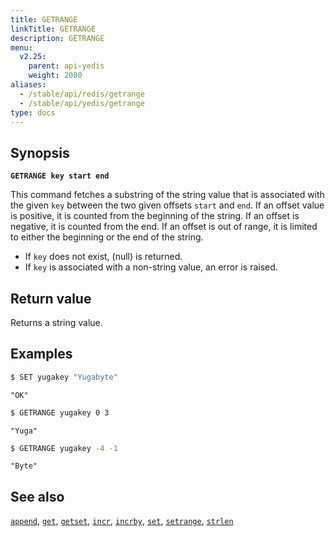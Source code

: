 ```yaml
---
title: GETRANGE
linkTitle: GETRANGE
description: GETRANGE
menu:
  v2.25:
    parent: api-yedis
    weight: 2080
aliases:
  - /stable/api/redis/getrange
  - /stable/api/yedis/getrange
type: docs
---
```


## Synopsis

**`GETRANGE key start end`**

This command fetches a substring of the string value that is associated with the given `key` between the two given offsets `start` and `end`. If an offset value is positive, it is counted from the beginning of the string. If an offset is negative, it is counted from the end. If an offset is out of range, it is limited to either the beginning or the end of the string.

- If `key` does not exist, (null) is returned.
- If `key` is associated with a non-string value, an error is raised.

## Return value

Returns a string value.

## Examples

```sh
$ SET yugakey "Yugabyte"
```

```
"OK"
```

```sh
$ GETRANGE yugakey 0 3
```

```
"Yuga"
```

```sh
$ GETRANGE yugakey -4 -1
```

```
"Byte"
```

## See also

[`append`](../append/), [`get`](../get/), [`getset`](../getset/), [`incr`](../incr/), [`incrby`](../incrby/), [`set`](../set/), [`setrange`](../setrange/), [`strlen`](../strlen/)
